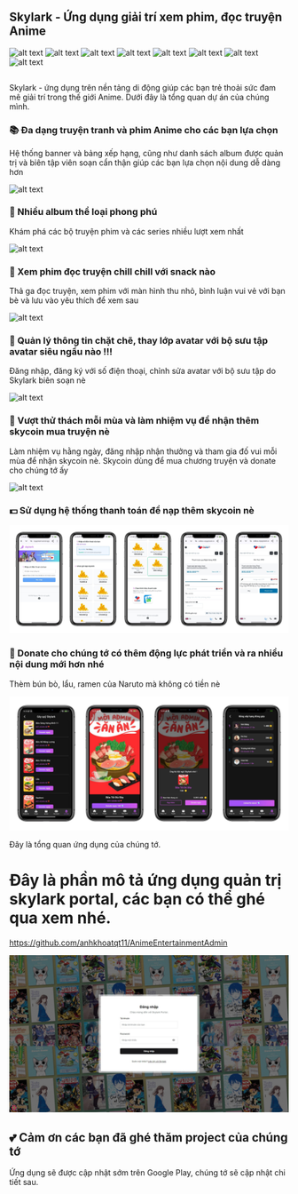 ## Skylark - Ứng dụng giải trí xem phim, đọc truyện Anime

![alt text](https://img.shields.io/badge/Visual_Studio_Code-0078D4?style=for-the-badge&logo=visual%20studio%20code&logoColor=white)
![alt text](https://img.shields.io/badge/Flutter-02569B?style=for-the-badge&logo=flutter&logoColor=white)
![alt text](https://img.shields.io/badge/Dart-0175C2?style=for-the-badge&logo=dart&logoColor=white)
![alt text](https://img.shields.io/badge/Node%20js-339933?style=for-the-badge&logo=nodedotjs&logoColor=white)
![alt text](https://img.shields.io/badge/TypeScript-007ACC?style=for-the-badge&logo=typescript&logoColor=white)
![alt text](https://img.shields.io/badge/MongoDB-4EA94B?style=for-the-badge&logo=mongodb&logoColor=white)
![alt text](https://img.shields.io/badge/firebase-ffca28?style=for-the-badge&logo=firebase&logoColor=black)
![alt text](https://img.shields.io/badge/Font_Awesome-339AF0?style=for-the-badge&logo=fontawesome&logoColor=white)

##
Skylark - ứng dụng trên nền tảng di động giúp các bạn trẻ thoải sức đam mê giải trí trong thế giới Anime.
Dưới đây là tổng quan dự án của chúng mình.
### 📚 Đa dạng truyện tranh và phim Anime cho các bạn lựa chọn
Hệ thống banner và bảng xếp hạng, cũng như danh sách album được quản trị và biên tập viên soạn cẩn thận giúp các bạn lựa chọn nội dung dễ dàng hơn

![alt text](https://github.com/SonDangUIT1111/AnimeEntertainment/blob/readme/ReadmePIC/readmePIC1.png)
### 🌟 Nhiều album thể loại phong phú
Khám phá các bộ truyện phim và các series nhiều lượt xem nhất

![alt text](https://github.com/SonDangUIT1111/AnimeEntertainment/blob/readme/ReadmePIC/readmePIC2.png)
### 🍰 Xem phim đọc truyện chill chill với snack nào
Thả ga đọc truyện, xem phim với màn hình thu nhỏ, bình luận vui vẻ với bạn bè và lưu vào yêu thích để xem sau

![alt text](https://github.com/SonDangUIT1111/AnimeEntertainment/blob/readme/ReadmePIC/readmePIC3.png)
### 👘 Quản lý thông tin chặt chẽ, thay lớp avatar với bộ sưu tập avatar siêu ngầu nào !!!
Đăng nhập, đăng ký với số điện thoại, chỉnh sửa avatar với bộ sưu tập do Skylark biên soạn nè

![alt text](https://github.com/SonDangUIT1111/AnimeEntertainment/blob/readme/ReadmePIC/readmePIC4.png)
### 🚀 Vượt thử thách mỗi mùa và làm nhiệm vụ để nhận thêm skycoin mua truyện nè
Làm nhiệm vụ hằng ngày, đăng nhập nhận thưởng và tham gia đố vui mỗi mùa để nhận skycoin nè. Skycoin dùng để mua chương truyện và donate cho chúng tớ ấy

![alt text](https://github.com/SonDangUIT1111/AnimeEntertainment/blob/readme/ReadmePIC/readmePIC5.png)
### 💵 Sử dụng hệ thống thanh toán để nạp thêm skycoin nè
![alt text](https://github.com/SonDangUIT1111/AnimeEntertainment/blob/readme/ReadmePIC/readmePIC6.png)
### 🏦 Donate cho chúng tớ có thêm động lực phát triển và ra nhiều nội dung mới hơn nhé 
Thèm bún bò, lẩu, ramen của Naruto mà không có tiền nè 

![alt text](https://github.com/SonDangUIT1111/AnimeEntertainment/blob/readme/ReadmePIC/readmePIC7.png)

Đây là tổng quan ứng dụng của chúng tớ.
# Đây là phần mô tả ứng dụng quản trị skylark portal, các bạn có thể ghé qua xem nhé.
https://github.com/anhkhoatqt11/AnimeEntertainmentAdmin

![alt text](https://github.com/SonDangUIT1111/AnimeEntertainment/blob/readme/ReadmePIC/readmePIC8.png)

## 💕 Cảm ơn các bạn đã ghé thăm project của chúng tớ
Ứng dụng sẽ được cập nhật sớm trên Google Play, chúng tớ sẽ cập nhật chi tiết sau.


